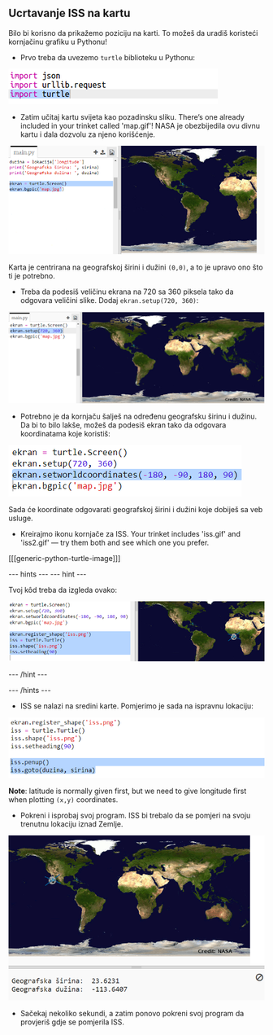 ## Ucrtavanje ISS na kartu

Bilo bi korisno da prikažemo poziciju na karti. To možeš da uradiš koristeći kornjačinu grafiku u Pythonu!

+ Prvo treba da uvezemo `turtle` biblioteku u Pythonu:

![screenshot](images/iss-turtle.png)

+ Zatim učitaj kartu svijeta kao pozadinsku sliku. There’s one already included in your trinket called 'map.gif'! NASA je obezbijedila ovu divnu kartu i dala dozvolu za njeno korišćenje. 

![screenshot](images/iss-map.png)

Karta je centrirana na geografskoj širini i dužini `(0,0)`, a to je upravo ono što ti je potrebno.

+ Treba da podesiš veličinu ekrana na 720 sa 360 piksela tako da odgovara veličini slike. Dodaj `ekran.setup(720, 360)`:

![screenshot](images/iss-setup.png)

+ Potrebno je da kornjaču šalješ na određenu geografsku širinu i dužinu. Da bi to bilo lakše, možeš da podesiš ekran tako da odgovara koordinatama koje koristiš:

![screenshot](images/iss-world.png)

Sada će koordinate odgovarati geografskoj širini i dužini koje dobiješ sa veb usluge.

+ Kreirajmo ikonu kornjače za ISS. Your trinket includes 'iss.gif' and 'iss2.gif' — try them both and see which one you prefer. 

[[[generic-python-turtle-image]]]

\--- hints \--- \--- hint \---

Tvoj kôd treba da izgleda ovako:

![screenshot](images/iss-image.png)

\--- /hint \---

\--- /hints \---

+ ISS se nalazi na sredini karte. Pomjerimo je sada na ispravnu lokaciju:

![screenshot](images/iss-plot.png)

**Note**: latitude is normally given first, but we need to give longitude first when plotting `(x,y)` coordinates.

+ Pokreni i isprobaj svoj program. ISS bi trebalo da se pomjeri na svoju trenutnu lokaciju iznad Zemlje. 

![screenshot](images/iss-plotted.png)

+ Sačekaj nekoliko sekundi, a zatim ponovo pokreni svoj program da provjeriš gdje se pomjerila ISS.